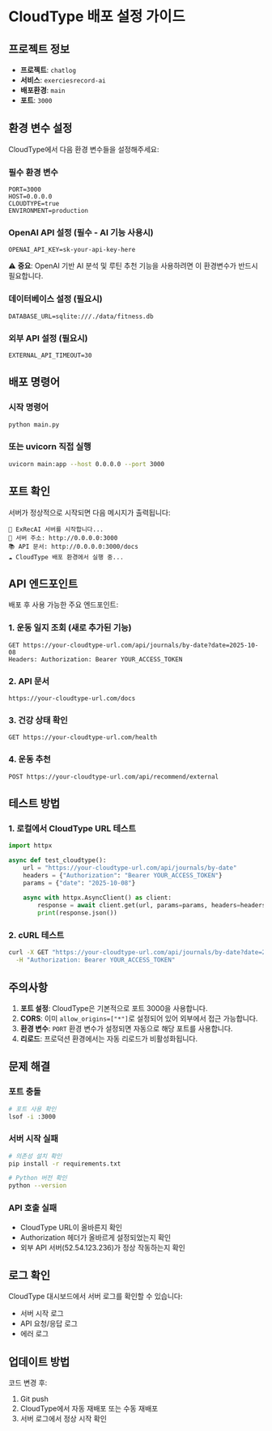# CloudType 배포 설정 가이드

## 프로젝트 정보
- **프로젝트**: `chatlog`
- **서비스**: `exerciesrecord-ai` 
- **배포환경**: `main`
- **포트**: `3000`

## 환경 변수 설정

CloudType에서 다음 환경 변수들을 설정해주세요:

### 필수 환경 변수
```
PORT=3000
HOST=0.0.0.0
CLOUDTYPE=true
ENVIRONMENT=production
```

### OpenAI API 설정 (필수 - AI 기능 사용시)
```
OPENAI_API_KEY=sk-your-api-key-here
```

⚠️ **중요**: OpenAI 기반 AI 분석 및 루틴 추천 기능을 사용하려면 이 환경변수가 반드시 필요합니다.

### 데이터베이스 설정 (필요시)
```
DATABASE_URL=sqlite:///./data/fitness.db
```

### 외부 API 설정 (필요시)
```
EXTERNAL_API_TIMEOUT=30
```

## 배포 명령어

### 시작 명령어
```bash
python main.py
```

### 또는 uvicorn 직접 실행
```bash
uvicorn main:app --host 0.0.0.0 --port 3000
```

## 포트 확인

서버가 정상적으로 시작되면 다음 메시지가 출력됩니다:
```
🚀 ExRecAI 서버를 시작합니다...
📍 서버 주소: http://0.0.0.0:3000
📚 API 문서: http://0.0.0.0:3000/docs
☁️ CloudType 배포 환경에서 실행 중...
```

## API 엔드포인트

배포 후 사용 가능한 주요 엔드포인트:

### 1. 운동 일지 조회 (새로 추가된 기능)
```
GET https://your-cloudtype-url.com/api/journals/by-date?date=2025-10-08
Headers: Authorization: Bearer YOUR_ACCESS_TOKEN
```

### 2. API 문서
```
https://your-cloudtype-url.com/docs
```

### 3. 건강 상태 확인
```
GET https://your-cloudtype-url.com/health
```

### 4. 운동 추천
```
POST https://your-cloudtype-url.com/api/recommend/external
```

## 테스트 방법

### 1. 로컬에서 CloudType URL 테스트
```python
import httpx

async def test_cloudtype():
    url = "https://your-cloudtype-url.com/api/journals/by-date"
    headers = {"Authorization": "Bearer YOUR_ACCESS_TOKEN"}
    params = {"date": "2025-10-08"}
    
    async with httpx.AsyncClient() as client:
        response = await client.get(url, params=params, headers=headers)
        print(response.json())
```

### 2. cURL 테스트
```bash
curl -X GET "https://your-cloudtype-url.com/api/journals/by-date?date=2025-10-08" \
  -H "Authorization: Bearer YOUR_ACCESS_TOKEN"
```

## 주의사항

1. **포트 설정**: CloudType은 기본적으로 포트 3000을 사용합니다.
2. **CORS**: 이미 `allow_origins=["*"]`로 설정되어 있어 외부에서 접근 가능합니다.
3. **환경 변수**: `PORT` 환경 변수가 설정되면 자동으로 해당 포트를 사용합니다.
4. **리로드**: 프로덕션 환경에서는 자동 리로드가 비활성화됩니다.

## 문제 해결

### 포트 충돌
```bash
# 포트 사용 확인
lsof -i :3000
```

### 서버 시작 실패
```bash
# 의존성 설치 확인
pip install -r requirements.txt

# Python 버전 확인
python --version
```

### API 호출 실패
- CloudType URL이 올바른지 확인
- Authorization 헤더가 올바르게 설정되었는지 확인
- 외부 API 서버(52.54.123.236)가 정상 작동하는지 확인

## 로그 확인

CloudType 대시보드에서 서버 로그를 확인할 수 있습니다:
- 서버 시작 로그
- API 요청/응답 로그
- 에러 로그

## 업데이트 방법

코드 변경 후:
1. Git push
2. CloudType에서 자동 재배포 또는 수동 재배포
3. 서버 로그에서 정상 시작 확인
